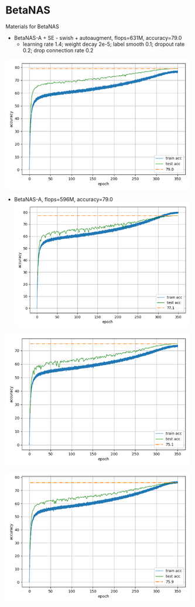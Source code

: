 # BetaNAS
Materials for BetaNAS

* BetaNAS-A + SE - swish + autoaugment, flops=631M, accuracy=79.0
  - learning rate 1.4; weight decay 2e-5; label smooth 0.1; dropout rate 0.2; drop connection rate 0.2
      
![betanasA_79.0](figures/batanasA_79.0.png)

* BetaNAS-A, flops=596M, accuracy=79.0
![betanasA_77.1](figures/batanasA_77.1.png)

![betanasA_75.1](figures/batanasA_75.1.png)

![betanasB_75.8](figures/batanasB_75.8.png)
